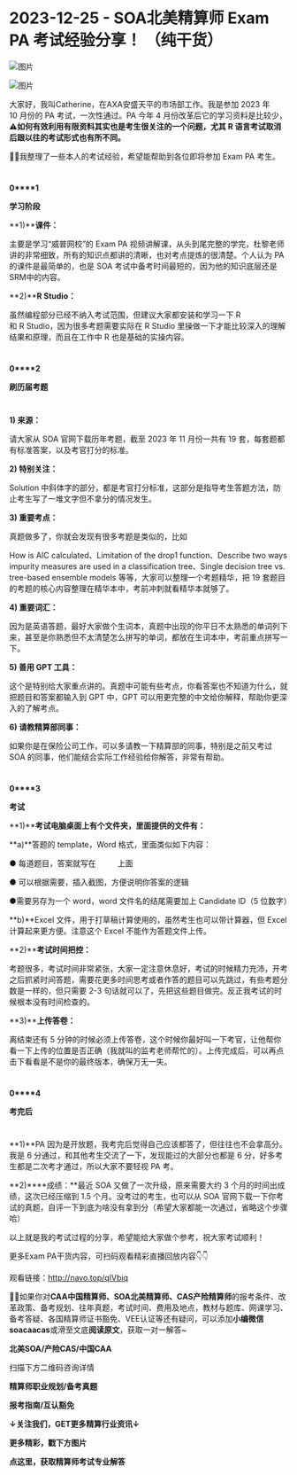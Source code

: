 # 2023-12-25 - SOA北美精算师 Exam PA 考试经验分享！ （纯干货）

![图片](https://mmbiz.qpic.cn/mmbiz_jpg/mK3FpI9af4kg4PH3You8v1p2s4zAl35ZxNnxg0MdNmVTvH2IJcatox7FnBcNAnYE4JN8ZPBDeK1yLvRwqaptmA/640?wx_fmt=jpeg&wxfrom=5&wx_lazy=1&wx_co=1&tp=webp)

![图片](https://mmbiz.qpic.cn/mmbiz_gif/mK3FpI9af4kg4PH3You8v1p2s4zAl35ZQkpnCFrL4sxibTsCHduia44N0WRpw0ibe62rGfxowYB0ZzQROPDAlhh3Q/640?wx_fmt=gif&wxfrom=5&wx_lazy=1&tp=webp)

大家好，我叫Catherine，在AXA安盛天平的市场部工作。我是参加 2023 年 10 月份的 PA 考试，一次性通过。PA 今年 4 月份改革后它的学习资料是比较少，⚠**如何有效利用有限资料其实也是考生很关注的一个问题，尤其 R 语言考试取消后跟以往的考试形式也有所不同。**

🙋‍♀️我整理了一些本人的考试经验，希望能帮助到各位即将参加 Exam PA 考生。

# 

**0****1**

**学习阶段**

**1)****课件：**

主要是学习“威普网校”的 Exam PA 视频讲解课，从头到尾完整的学完，杜黎老师讲的非常细致，所有的知识点都讲的清晰，也对考点提炼的很清楚。个人认为 PA的课件是最简单的，也是 SOA 考试中备考时间最短的，因为他的知识底层还是 SRM中的内容。

**2)****R Studio：**

虽然编程部分已经不纳入考试范围，但建议大家都安装和学习一下 R 和 R Studio，因为很多考题需要实际在 R Studio 里操做一下才能比较深入的理解结果和原理，而且在工作中 R 也是基础的实操内容。

# 

**0****2**

**刷历届考题**

# 

**1) 来源：**

请大家从 SOA 官网下载历年考题，截至 2023 年 11 月份一共有 19 套，每套题都有标准答案，以及考官打分的标准。

**2) 特别关注：**

Solution 中斜体字的部分，都是考官打分标准，这部分是指导考生答题方法，防止考生写了一堆文字但不拿分的情况发生。

**3) 重要考点：**

真题做多了，你就会发现有很多考题是类似的，比如 

How is AIC calculated、Limitation of the drop1 function、Describe two ways impurity measures are used in a classification tree、Single decision tree vs. tree-based ensemble models 等等，大家可以整理一个考题精华，把 19 套题目的考题的核心内容整理在精华本中，考前冲刺就看精华本就够了。

**4) 重要词汇：**

因为是英语答题，最好大家做个生词本，真题中出现的你平日不太熟悉的单词列下来，甚至是你熟悉但不太清楚怎么拼写的单词，都放在生词本中，考前重点拼写一下。

**5) 善用 GPT 工具：**

这个是特别给大家重点讲的。真题中可能有些考点，你看答案也不知道为什么，就把题目和答案都输入到 GPT 中，GPT 可以用更完整的中文给你解释，帮助你更深入的了解考点。

**6) 请教精算部同事：**

如果你是在保险公司工作，可以多请教一下精算部的同事，特别是之前又考过 SOA 的同事，他们能结合实际工作经验给你解答，非常有帮助。

# 

**0****3**

**考试**

**1)****考试电脑桌面上有个文件夹，里面提供的文件有：**

**a)**答题的 template，Word 格式，里面类似如下内容：



● 每道题目，答案就写在          上面

● 可以根据需要，插入截图，方便说明你答案的逻辑

●需要另存为一个 word，word 文件名的结尾需要加上 Candidate ID（5 位数字）

**b)**Excel 文件，用于打草稿计算使用的，虽然考生也可以带计算器，但 Excel 计算起来更方便。注意这个 Excel 不能作为答题文件上传。

**2)****考试时间把控：**

考题很多，考试时间非常紧张，大家一定注意休息好，考试的时候精力充沛，开考之后抓紧时间答题，需要花更多时间思考或者作答的题目可以先跳过，有些考题分数是一样的，但只需要 2-3 句话就可以了，先把这些题目做完。反正我考试的时候根本没有时间检查的。

**3)****上传答卷：**

离结束还有 5 分钟的时候必须上传答卷，这个时候你最好叫一下考官，让他帮你看一下上传的位置是否正确（我就叫的监考老师帮忙的）。上传完成后，可以再点击下看看是不是你的最终版本，确保万无一失。

# 

**0****4**

**考完后**

# 

**1)**PA 因为是开放题，我考完后觉得自己应该都答了，但往往也不会拿高分。我是 6 分通过，和其他考生交流了一下，发现能过的大部分也都是 6 分，好多考生都是二次考才通过，所以大家不要轻视 PA 考。

**2)****成绩：**最近 SOA 又做了一次升级，原来需要大约 3 个月的时间出成绩，这次已经压缩到 1.5 个月。没考过的考生，也可以从 SOA 官网下载一下你考试的真题，自评一下到底为啥没有拿到分（希望大家都能一次通过，省略这个步骤哈）

以上就是我的考试过程的分享，希望能给大家做个参考，祝大家考试顺利！

更多Exam PA干货内容，可扫码观看精彩直播回放内容👇👇

观看链接：http://navo.top/qIVbiq



**💁‍♀️**如果你对**CAA中国精算师、SOA北美精算师、CAS产险精算师**的报考条件、改革政策、备考规划、往年真题，考试时间、费用及地点，教材与题库、网课学习、备考答疑、各国精算师证书豁免、VEE认证等还有疑问，可以添加**小编微信soacaacas**或滑至文底**阅读原文**，获取一对一解答~

**北美SOA/产险CAS/中国CAA**

扫描下方二维码咨询详情



**精算师职业规划/备考真题**

**报考指南/互认豁免**

**↓关注我们，GET更多精算行业资讯↓**





**更多精彩，戳下方图片**



[](http://mp.weixin.qq.com/s?__biz=Mzg5ODgxNDE0NQ==&mid=2247496095&idx=1&sn=1652ad043d7583602c430bfc3007aac3&chksm=c05e6831f729e127b771f250531ddbc5e5fa382e199b4a6f49c73a6c8a3b21102ab8fe3e879f&scene=21#wechat_redirect)

[](http://mp.weixin.qq.com/s?__biz=Mzg5ODgxNDE0NQ==&mid=2247493501&idx=1&sn=7620e474746373a659fe5ef89fbb7cd2&chksm=c05e7ed3f729f7c511ae682b3857e983df48e50f8605ed66cb2ef2297a4871ede24978a97033&scene=21#wechat_redirect)

[](http://mp.weixin.qq.com/s?__biz=Mzg5ODgxNDE0NQ==&mid=2247485880&idx=1&sn=0ba2bf0e4451dec32a929e06b118121c&chksm=c05d9016f72a1900fe9894195b322250dec7c7456ca30c5cce94ae6819d30bc65094e2e2719d&scene=21#wechat_redirect)

[](http://mp.weixin.qq.com/s?__biz=Mzg5ODgxNDE0NQ==&mid=2247483716&idx=1&sn=e1df2885756e4f4a72d0567ffa4690bb&chksm=c05d98eaf72a11fca6a29c8eb62754a0b92898373d1de868332308fafe026d4c456fc0f4653f&scene=21#wechat_redirect)

[](http://mp.weixin.qq.com/s?__biz=Mzg5ODgxNDE0NQ==&mid=2247484305&idx=1&sn=faae400b6a109a99b390d9cf3b2e4c29&chksm=c05d9a3ff72a1329c36d211fdd502501b728c1692d079cf95ee41fd0269002f7c72cffff1ad0&scene=21#wechat_redirect)







**点这里，获取精算师考试专业解答**